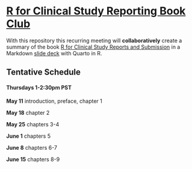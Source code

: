 # [R for Clinical Study Reporting Book Club](https://datascience.arizona.edu/events/r-clinical-study-reporting)

With this repository this recurring meeting will **collaboratively** create a summary of the book [R for Clinical Study Reports and Submission](https://r4csr.org/index.html) in a Markdown [slide deck](https://hidyverse.github.io/R4CSR/) with Quarto in R.

## Tentative Schedule

#### Thursdays 1-2:30pm PST

**May 11** introduction, preface, chapter 1

**May 18** chapter 2

**May 25** chapters 3-4

**June 1** chapters 5

**June 8** chapters 6-7

**June 15** chapters 8-9
